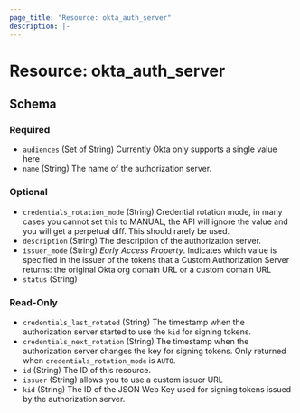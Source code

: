 ```yaml
---
page_title: "Resource: okta_auth_server"
description: |-
---
```


# Resource: okta_auth_server

<!-- schema generated by tfplugindocs -->

## Schema

### Required

- `audiences` (Set of String) Currently Okta only supports a single value here
- `name` (String) The name of the authorization server.

### Optional

- `credentials_rotation_mode` (String) Credential rotation mode, in many cases you cannot set this to MANUAL, the API will ignore the value and you will get a perpetual diff. This should rarely be used.
- `description` (String) The description of the authorization server.
- `issuer_mode` (String) _Early Access Property_. Indicates which value is specified in the issuer of the tokens that a Custom Authorization Server returns: the original Okta org domain URL or a custom domain URL
- `status` (String)

### Read-Only

- `credentials_last_rotated` (String) The timestamp when the authorization server started to use the `kid` for signing tokens.
- `credentials_next_rotation` (String) The timestamp when the authorization server changes the key for signing tokens. Only returned when `credentials_rotation_mode` is `AUTO`.
- `id` (String) The ID of this resource.
- `issuer` (String) allows you to use a custom issuer URL
- `kid` (String) The ID of the JSON Web Key used for signing tokens issued by the authorization server.
